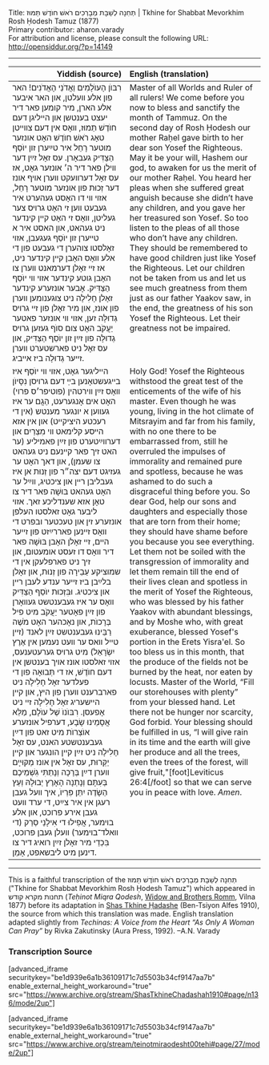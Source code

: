 <html>
<head></head>
<body>
Title: תְּחִנָה לְשַׁבָּת מְבָרְכִים רֹאשׁ חוֺדֶשׁ תַּמּוּז | Tkhine for Shabbat Mevorkhim Rosh Ḥodesh Tamuz (1877)<br />
Primary contributor: aharon.varady<br />
For attribution and license, please consult the following URL: <a href="http://opensiddur.org/?p=14149">http://opensiddur.org/?p=14149</a>
<p />
<hr />

<table style="margin-left: auto;margin-right: auto;" class="draggable">
<thead><tr><th id="x" style="text-align: right;">Yiddish (source)</th><th style="text-align: left;">English (translation)</th></tr></thead>
<tbody>
<tr>
<td style="vertical-align:top;" width="46%">
<div class="yiddish"><span lang="he">
רִבּוֺן הָעוֺלָמִים וַאֲדֹנֵי הָאֲדֹנִים! האר פון אלע װעלטן, און האר איבער אלע הארן, מיר קומען פאר דיר יעצט בענטשן און הײליגן דעם חוֺדֶשׁ תַּמוּז, װאָס אין דעם צװײטן טאָג רֹאשׁ חוֺדֶשׁ האָט אונזער מוטער רָחֵל איר טײַערן זון יוֺסֵף הַצַּדִּיק געבאָרן. עס זאָל זײַן דער װילן פאר דיר ה׳ אונזער גאָט, אז עס זאָל דערװעקט װערן אױף אונז דער זְכוּת פון אונזער מוטער רָחֵל, אזױ װי דו האָסט געהערט איר געבעט װען זי האָט גרױס צער געליטן, װאָס זי האָט קײן קינדער ניט געהאט, און האסט איר א טײערן זון יוֺסֵף געגעבן, אזױ זאָלסטו צוהערן די געבעט פון די אלע װאָס האָבן קײן קינדער ניט, אז זײ זאָלן דערמאנט װערן צו האָבן גוטע קינדער אזױ װי יוֺסֵף הַצַּדִּיק. אָבער אונזערע קינדער זאָלן חָלִילָה ניט צוגענומען װערן פון אונז, און מיר זאָלן פון זײ גרױס גְדוּלָּה זען, אזױ װי אונזער פאטער יַעֲקֹב האָט צום סוֺף געזען גרױס גְדוּלָּה פון זײַן זון יוֺסֵף הַצַּדִּיק, און עס זאָל ניט פארשטערט װערן זײער גְדוּלָה ביז אײביג.
</div></td>

<td style="vertical-align:top;" width="53%"><div class="english">
Master of all Worlds and Ruler of all rulers! We come before you now to bless and sanctify the month of Tammuz. On the second day of Rosh Ḥodesh our mother Raḥel gave birth to her dear son Yosef the Righteous. May it be your will, Hashem our god, to awaken for us the merit of our mother Raḥel. You heard her pleas when she suffered great anguish because she didn’t have any children, and you gave her her treasured son Yosef. So too listen to the pleas of all those who don’t have any children. They should be remembered to have good children just like Yosef the Righteous. Let our children not be taken from us and let us see much greatness from them just as our father Yaakov saw, in the end, the greatness of his son Yosef the Righteous. Let their greatness not be impaired.
</div></td>
</tr>


<tr><td style="vertical-align:top;" width="46%">
<div class="yiddish"><span lang="he">
הײליגער גאָט, אזױ װי יוֺסֵף איז בײגעשטאָנען בײַ דעם גרױסן נִסָּיוֺן װאָס זײַן װירטהין (פוטיפר׳ס פרוי) האָט אים אָנגערעט, הַגֲם ער איז געװען א יונגער מענטש (אין די רעכטע היציקײט) און אין אזא הײסע קלימאט װי מִצְרַיִם און דערװײַטערט פון זײַן פאמיליע (ער האט זיך פאר קײנעם ניט געהאט צו שעמן), און דאך האָט ער געזיגט דעם יצה״ר פון זְנוּת אן איז געבליבן רײן און ציכטיג, װײַל ער האָט געהאט בּוּשָׁה פאר דיר צו טאָן אזא שענדליכע זאך. אזױ ליבער גאָט זאלסטו העלפן אונזערע זין און טעכטער ובפרט די װאָס זײנען פאררײַזט פון זײער הײם, זײ זאָלן האָבן בּוּשָׁה פאר דיר װאָס דו זעסט אומעטום, און זיך ניט פארפלעקן אין די שמוציקע עַבֵירָה פון זְנוּת, און זאָלן בלײַבן ביז זײער ענדע לעבן רײן און ציכטיג. וּבִּזְכוּת יוֺסֵף הַצַּדִּיק װאָס ער איז געבענטשט געװאָרן פון זײַן פאָטער יַעֲקֹב מיט פיל בְּרָכוֺת, און נאָכהער האָט מֹשֶׁה רַבֵּינוּ געבענטשט זײַן לאנד (זײן טײל װאס ער װעט נעמען אין אֶרֶץ יִשְׂרָאֵל) מיט גרױס גערעטענעס, אזױ זאלסטו אונז אױך בענטשן אין דעם חוֺדֶשׁ, אז די תְּבוּאָה פון די פעלדער זאָל חָלִילָה ניט פארברענט װערן פון היץ, און קײן הײשעריג זאָל חָלִילָה זײ ניט אָפעסן. רִבּוֺנוֺ שֶׁל עוֺלָם, מַלֵּא אֲסָמֵינוּ שָׂבָע, דערפיל אונזערע אוֺצְרוֺת מיט זאט פון דײַן געבענטשטע האנט, עס זאָל חָלִילָה ניט זײַן קײן הונגער און קײן יַקְּרוּת, עס זאָל אין אונז מְקּוּײָם װערן דײַן בְּרָכָה וְנָתַתִּי גִשְׁמֵיכֶם בְּעִתָּם וְנָתְנָה הָאָרֶץ יְבוּלָהּ וְעֵץ הַשָׂדֶה יִתֵּן פִּרְיוֺ, איך װעל געבן רעגן אין איר צײַט, די ערד װעט געבן אירע פרוכט, און אלע בױמער, אֲפִילוּ די אִילָנֵי סְרַק (די װאלד־בױמער) װעלן געבן פרוכט, בִּכְדֵי מיר זאָלן זײַן רואיג דיר צו דינען מיט ליבשאפט, אָמֵן.
</div></td>

<td style="vertical-align:top;" width="53%"><div class="english">
Holy God! Yosef the Righteous withstood the great test of the enticements of the wife of his master. Even though he was young, living in the hot climate of Mitsrayim and far from his family, with no one there to be embarrassed from, still he overruled the impulses of immorality and remained pure and spotless, because he was ashamed to do such a disgraceful thing before you. So dear God, help our sons and daughters and especially those that are torn from their home; they should have shame before you because you see everything. Let them not be soiled with the transgression of immorality and let them remain till the end of their lives clean and spotless in the merit of Yosef the Righteous, who was blessed by his father Yaakov with abundant blessings, and by Moshe who, with great exuberance, blessed Yosef's portion in the Erets Yisra'el. So too bless us in this month, that the produce of the fields not be burned by the heat, nor eaten by locusts. Master of the World, “Fill our storehouses with plenty” from your blessed hand. Let there not be hunger nor scarcity, God forbid. Your blessing should be fulfilled in us, “I will give rain in its time and the earth will give her produce and all the trees, even the trees of the forest, will give fruit,"[foot]Leviticus 26:4[/foot] so that we can serve you in peace with love. <em>Amen</em>.
</div></td>
</tr>
</tbody></table>

<hr />

This is a faithful transcription of the תְּחִנָה לְשַׁבָּת מְבָרְכִים רֹאשׁ חוֺדֶשׁ תַּמוּז ("Tkhine for Shabbat Mevorkhim Rosh Ḥodesh Tamuz")  which appeared in תחנות מקרא קודש (<em>Teḥinot Miqra Qodesh</em>, <a href="http://www.yivoencyclopedia.org/article.aspx/Romm_Family">Widow and Brothers Romm</a>, Vilna 1877) before its adaptation in <a href="https://opensiddur.org/compilations/sifrei-tehinot/shas-tehinah-hadashah-1910/">Shas Tkhine Ḥadashe</a> (Ben-Tsiyon Alfes 1910), the source from which this translation was made. English translation adapted slightly from <em>Techinas: A Voice from the Heart “As Only A Woman Can Pray”</em> by Rivka Zakutinsky (Aura Press, 1992). –A.N. Varady

<h3>Transcription Source</h3>

[advanced_iframe securitykey="be1d939e6a1b36109171c7d5503b34cf9147aa7b" enable_external_height_workaround="true" src="https://www.archive.org/stream/ShasTkhineChadashah1910#page/n136/mode/2up"]

[advanced_iframe securitykey="be1d939e6a1b36109171c7d5503b34cf9147aa7b" enable_external_height_workaround="true" src="https://www.archive.org/stream/teinotmiraodesht00tehi#page/27/mode/2up"]
</body>
</html>
